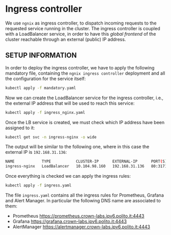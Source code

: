# Ingress controller

We use `ngnix` as ingress controller, to dispatch incoming requests to the requested service running in the cluster.
The ingress controller is coupled with a LoadBalancer service, in order to have this *global frontend* of the cluster reachable through an external (public) IP address.


## SETUP INFORMATION
In order to deploy the ingress controller, we have to apply the following mandatory file, containing the `ngnix ingress controller` deployment and all the configuration for the service itself:

```sh
kubectl apply -f mandatory.yaml
```

Now we can create the LoadBalancer service for the ingress controller, i.e., the external IP address that will be used to reach this service:

```sh
kubectl apply -f ingress_nginx.yaml
```

Once the LB service is created, we must check which IP address have been assigned to it: 

```sh
kubectl get svc -n ingress-nginx -o wide
```

The output will be similar to the following one, where in this case the external IP is `192.168.31.136`:

```sh
NAME            TYPE           CLUSTER-IP      EXTERNAL-IP      PORT(S)                                     AGE
ingress-nginx   LoadBalancer   10.104.98.160   192.168.31.136   80:31718/TCP,443:30654/TCP,4443:30423/TCP   60m
```

Once everything is checked we can apply the ingress rules:

```sh
kubectl apply -f ingress.yaml
```

The file `ingress.yaml` contains all the ingress rules for Prometheus, Grafana and Alert Manager. In particular the following DNS name are associated to them:
 - Prometheus https://prometheus.crown-labs.ipv6.polito.it:4443
 - Grafana https://grafana.crown-labs.ipv6.polito.it:4443
 - AlertManager https://alertmanager.crown-labs.ipv6.polito.it:4443